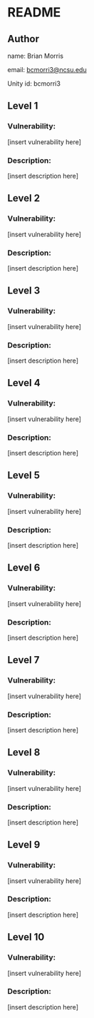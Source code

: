 # README
## Author

name: Brian Morris

email: bcmorri3@ncsu.edu

Unity id: bcmorri3

## Level 1
### Vulnerability:
[insert vulnerability here]
### Description:
[insert description here]

## Level 2
### Vulnerability:
[insert vulnerability here]
### Description:
[insert description here]

## Level 3
### Vulnerability:
[insert vulnerability here]
### Description:
[insert description here]

## Level 4
### Vulnerability:
[insert vulnerability here]
### Description:
[insert description here]

## Level 5
### Vulnerability:
[insert vulnerability here]
### Description:
[insert description here]

## Level 6
### Vulnerability:
[insert vulnerability here]
### Description:
[insert description here]

## Level 7
### Vulnerability:
[insert vulnerability here]
### Description:
[insert description here]

## Level 8
### Vulnerability:
[insert vulnerability here]
### Description:
[insert description here]

## Level 9
### Vulnerability:
[insert vulnerability here]
### Description:
[insert description here]

## Level 10
### Vulnerability:
[insert vulnerability here]
### Description:
[insert description here]
